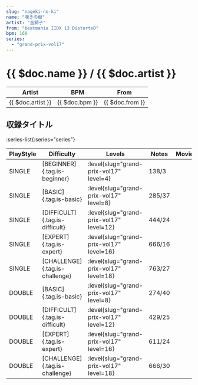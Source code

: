 ```yaml
---
slug: "nageki-no-ki"
name: "嘆きの樹"
artist: "金獅子"
from: "beatmania IIDX 13 DistorteD"
bpm: 160
series:
  - "grand-prix-vol17"
---
```


# {{ $doc.name }} / {{ $doc.artist }}

|Artist|BPM|From|
|------|---|----|
|{{ $doc.artist }}|{{ $doc.bpm }}|{{ $doc.from }}|

## 収録タイトル

:series-list{:series="series"}

|PlayStyle|Difficulty|Levels|Notes|Movie|
|---------|----------|------|-----|-----|
|SINGLE|[BEGINNER]{.tag.is-beginner}|<div class="field is-grouped is-grouped-multiline"> :level{slug="grand-prix-vol17" level=4}</div>|138/3||
|SINGLE|[BASIC]{.tag.is-basic}|<div class="field is-grouped is-grouped-multiline"> :level{slug="grand-prix-vol17" level=8}</div>|285/37||
|SINGLE|[DIFFICULT]{.tag.is-difficult}|<div class="field is-grouped is-grouped-multiline"> :level{slug="grand-prix-vol17" level=12}</div>|444/24||
|SINGLE|[EXPERT]{.tag.is-expert}|<div class="field is-grouped is-grouped-multiline"> :level{slug="grand-prix-vol17" level=16}</div>|666/16||
|SINGLE|[CHALLENGE]{.tag.is-challenge}|<div class="field is-grouped is-grouped-multiline"> :level{slug="grand-prix-vol17" level=18}</div>|763/27||
|DOUBLE|[BASIC]{.tag.is-basic}|<div class="field is-grouped is-grouped-multiline"> :level{slug="grand-prix-vol17" level=8}</div>|274/40||
|DOUBLE|[DIFFICULT]{.tag.is-difficult}|<div class="field is-grouped is-grouped-multiline"> :level{slug="grand-prix-vol17" level=12}</div>|429/25||
|DOUBLE|[EXPERT]{.tag.is-expert}|<div class="field is-grouped is-grouped-multiline"> :level{slug="grand-prix-vol17" level=16}</div>|611/24||
|DOUBLE|[CHALLENGE]{.tag.is-challenge}|<div class="field is-grouped is-grouped-multiline"> :level{slug="grand-prix-vol17" level=18}</div>|666/30||
